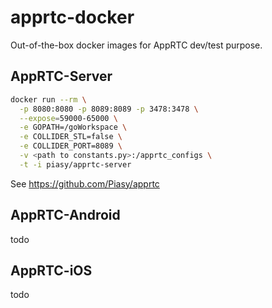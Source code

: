 # apprtc-docker

Out-of-the-box docker images for AppRTC dev/test purpose.

## AppRTC-Server

``` bash
docker run --rm \
  -p 8080:8080 -p 8089:8089 -p 3478:3478 \
  --expose=59000-65000 \
  -e GOPATH=/goWorkspace \
  -e COLLIDER_STL=false \
  -e COLLIDER_PORT=8089 \
  -v <path to constants.py>:/apprtc_configs \
  -t -i piasy/apprtc-server
```

See https://github.com/Piasy/apprtc

## AppRTC-Android

todo

## AppRTC-iOS

todo
